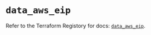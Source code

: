 # `data_aws_eip`

Refer to the Terraform Registory for docs: [`data_aws_eip`](https://www.terraform.io/docs/providers/aws/d/eip).
